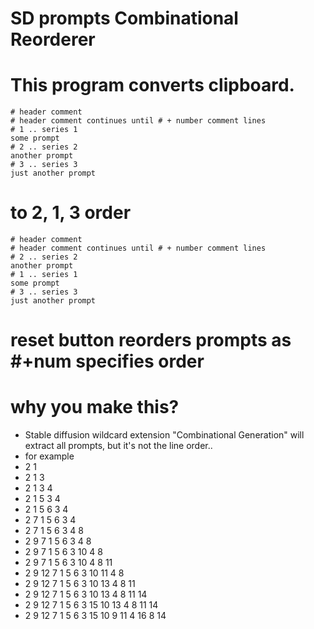 # SD prompts Combinational Reorderer
# This program converts clipboard.

```
# header comment
# header comment continues until # + number comment lines
# 1 .. series 1
some prompt
# 2 .. series 2
another prompt
# 3 .. series 3
just another prompt
```
# to  2, 1, 3 order
```
# header comment
# header comment continues until # + number comment lines
# 2 .. series 2
another prompt
# 1 .. series 1
some prompt
# 3 .. series 3
just another prompt
```
# reset button reorders prompts as #+num specifies order

# why you make this?
- Stable diffusion wildcard extension "Combinational Generation" will extract all prompts, but it's not the line order..
- for example
- 2 1
- 2 1 3
- 2 1 3 4
- 2 1 5 3 4
- 2 1 5 6 3 4
- 2 7 1 5 6 3 4
- 2 7 1 5 6 3 4 8
- 2 9 7 1 5 6 3 4 8
- 2 9 7 1 5 6 3 10 4 8
- 2 9 7 1 5 6 3 10 4 8 11
- 2 9 12 7 1 5 6 3 10 11 4 8
- 2 9 12 7 1 5 6 3 10 13 4 8 11
- 2 9 12 7 1 5 6 3 10 13 4 8 11 14
- 2 9 12 7 1 5 6 3 15 10 13 4 8 11 14
- 2 9 12 7 1 5 6 3 15 10 9 11 4 16 8 14

